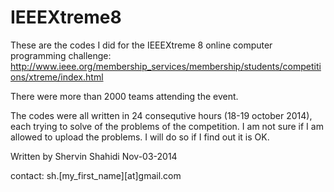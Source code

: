 IEEEXtreme8
===========

These are the codes I did for the IEEEXtreme 8 online computer programming challenge:
http://www.ieee.org/membership_services/membership/students/competitions/xtreme/index.html

There were more than 2000 teams attending the event.

The codes were all written in 24 consequtive hours (18-19 october 2014), each trying to solve of the problems of the competition.
I am not sure if I am allowed to upload the problems. I will do so if I find out it is OK.

Written by Shervin Shahidi
Nov-03-2014

contact: sh.[my_first_name][at]gmail.com
